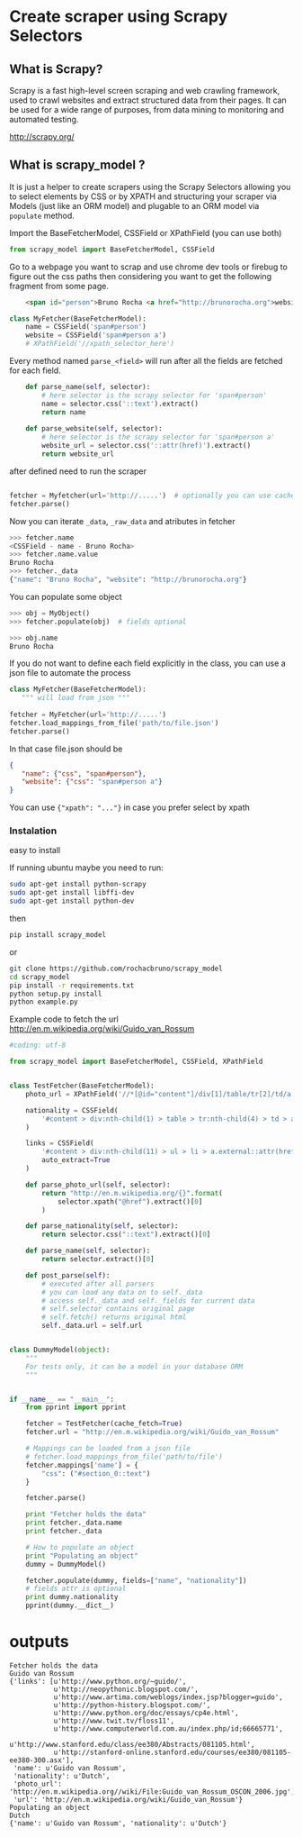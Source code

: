 Create scraper using Scrapy Selectors
============================================

## What is Scrapy?

Scrapy is a fast high-level screen scraping and web crawling framework, used to crawl websites and extract structured data from their pages. It can be used for a wide range of purposes, from data mining to monitoring and automated testing.

http://scrapy.org/


## What is scrapy_model ?

It is just a helper to create scrapers using the Scrapy Selectors allowing you to select elements by CSS or by XPATH and structuring your scraper via Models (just like an ORM model) and plugable to an ORM model via ``populate`` method. 

Import the BaseFetcherModel, CSSField or XPathField (you can use both)

```python
from scrapy_model import BaseFetcherModel, CSSField
```

Go to a webpage you want to scrap and use chrome dev tools or firebug to figure out the css paths then considering you want to get the following fragment from some page.

```html
    <span id="person">Bruno Rocha <a href="http://brunorocha.org">website</a></span>
``` 

```python
class MyFetcher(BaseFetcherModel):
    name = CSSField('span#person')
    website = CSSField('span#person a')
    # XPathField('//xpath_selector_here')
```

Every method named ``parse_<field>`` will run after all the fields are fetched for each field.

```python
    def parse_name(self, selector):
        # here selector is the scrapy selector for 'span#person'
        name = selector.css('::text').extract()
        return name
        
    def parse_website(self, selector):
        # here selector is the scrapy selector for 'span#person a'
        website_url = selector.css('::attr(href)').extract()
        return website_url

```


after defined need to run the scraper


```python

fetcher = Myfetcher(url='http://.....')  # optionally you can use cached_fetch=True to cache requests on redis
fetcher.parse()
```

Now you can iterate ``_data``, ``_raw_data`` and atributes in fetcher

```python
>>> fetcher.name
<CSSField - name - Bruno Rocha>
>>> fetcher.name.value
Bruno Rocha
>>> fetcher._data
{"name": "Bruno Rocha", "website": "http://brunorocha.org"}
```

You can populate some object

```python
>>> obj = MyObject()
>>> fetcher.populate(obj)  # fields optional

>>> obj.name
Bruno Rocha
```

If you do not want to define each field explicitly in the class, you can use a json file to automate the process

```python
class MyFetcher(BaseFetcherModel):
   """ will load from json """
   
fetcher = MyFetcher(url='http://.....')
fetcher.load_mappings_from_file('path/to/file.json')
fetcher.parse()
```

In that case file.json should be

```json
{
   "name": {"css", "span#person"},
   "website": {"css": "span#person a"}
}
```

You can use ``{"xpath": "..."}`` in case you prefer select by xpath


### Instalation

easy to install

If running ubuntu maybe you need to run:

```bash
sudo apt-get install python-scrapy
sudo apt-get install libffi-dev
sudo apt-get install python-dev
```

then

```bash
pip install scrapy_model
```

or


```bash
git clone https://github.com/rochacbruno/scrapy_model
cd scrapy_model
pip install -r requirements.txt
python setup.py install
python example.py
```

Example code to fetch the url http://en.m.wikipedia.org/wiki/Guido_van_Rossum

```python
#coding: utf-8

from scrapy_model import BaseFetcherModel, CSSField, XPathField


class TestFetcher(BaseFetcherModel):
    photo_url = XPathField('//*[@id="content"]/div[1]/table/tr[2]/td/a')

    nationality = CSSField(
        '#content > div:nth-child(1) > table > tr:nth-child(4) > td > a',
    )

    links = CSSField(
        '#content > div:nth-child(11) > ul > li > a.external::attr(href)',
        auto_extract=True
    )

    def parse_photo_url(self, selector):
        return "http://en.m.wikipedia.org/{}".format(
            selector.xpath("@href").extract()[0]
        )

    def parse_nationality(self, selector):
        return selector.css("::text").extract()[0]

    def parse_name(self, selector):
        return selector.extract()[0]

    def post_parse(self):
        # executed after all parsers
        # you can load any data on to self._data
        # access self._data and self._fields for current data
        # self.selector contains original page
        # self.fetch() returns original html
        self._data.url = self.url


class DummyModel(object):
    """
    For tests only, it can be a model in your database ORM
    """


if __name__ == "__main__":
    from pprint import pprint

    fetcher = TestFetcher(cache_fetch=True)
    fetcher.url = "http://en.m.wikipedia.org/wiki/Guido_van_Rossum"

    # Mappings can be loaded from a json file
    # fetcher.load_mappings_from_file('path/to/file')
    fetcher.mappings['name'] = {
        "css": ("#section_0::text")
    }

    fetcher.parse()

    print "Fetcher holds the data"
    print fetcher._data.name
    print fetcher._data

    # How to populate an object
    print "Populating an object"
    dummy = DummyModel()

    fetcher.populate(dummy, fields=["name", "nationality"])
    # fields attr is optional
    print dummy.nationality
    pprint(dummy.__dict__)

```

# outputs


```
Fetcher holds the data
Guido van Rossum
{'links': [u'http://www.python.org/~guido/',
           u'http://neopythonic.blogspot.com/',
           u'http://www.artima.com/weblogs/index.jsp?blogger=guido',
           u'http://python-history.blogspot.com/',
           u'http://www.python.org/doc/essays/cp4e.html',
           u'http://www.twit.tv/floss11',
           u'http://www.computerworld.com.au/index.php/id;66665771',
           u'http://www.stanford.edu/class/ee380/Abstracts/081105.html',
           u'http://stanford-online.stanford.edu/courses/ee380/081105-ee380-300.asx'],
 'name': u'Guido van Rossum',
 'nationality': u'Dutch',
 'photo_url': 'http://en.m.wikipedia.org//wiki/File:Guido_van_Rossum_OSCON_2006.jpg',
 'url': 'http://en.m.wikipedia.org/wiki/Guido_van_Rossum'}
Populating an object
Dutch
{'name': u'Guido van Rossum', 'nationality': u'Dutch'}
```
